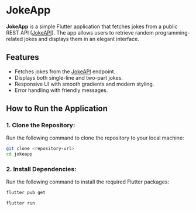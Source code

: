 # JokeApp

**JokeApp** is a simple Flutter application that fetches jokes from a public REST API ([JokeAPI](https://jokeapi.dev/)). The app allows users to retrieve random programming-related jokes and displays them in an elegant interface.

## Features

- Fetches jokes from the [JokeAPI](https://jokeapi.dev/) endpoint.
- Displays both single-line and two-part jokes.
- Responsive UI with smooth gradients and modern styling.
- Error handling with friendly messages.

## How to Run the Application

### 1. Clone the Repository:

Run the following command to clone the repository to your local machine:

```bash
git clone <repository-url>
cd jokeapp
```

### 2. Install Dependencies:

Run the following command to install the required Flutter packages:

```bash
flutter pub get
```
```bash
flutter run
